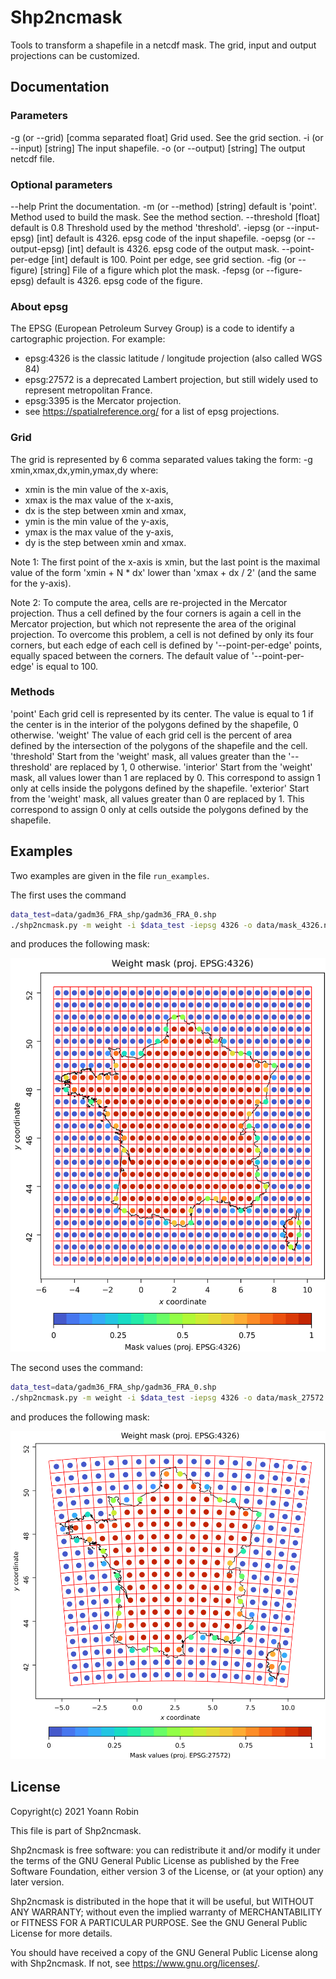 # Shp2ncmask

Tools to transform a shapefile in a netcdf mask. The grid, input and output
projections can be customized.

## Documentation

### Parameters

-g (or --grid) [comma separated float]
    Grid used. See the grid section.
-i (or --input) [string]
    The input shapefile.
-o (or --output) [string]
    The output netcdf file.


### Optional parameters

--help
    Print the documentation.
-m (or --method) [string] default is 'point'.
    Method used to build the mask. See the method section.
--threshold [float] default is 0.8
    Threshold used by the method 'threshold'.
-iepsg (or --input-epsg) [int] default is 4326.
    epsg code of the input shapefile.
-oepsg (or --output-epsg) [int] default is 4326.
    epsg code of the output mask.
--point-per-edge [int] default is 100.
    Point per edge, see grid section.
-fig (or --figure) [string]
    File of a figure which plot the mask.
-fepsg (or --figure-epsg) default is 4326.
    epsg code of the figure.


### About epsg

The EPSG (European Petroleum Survey Group) is a code to identify a cartographic
projection. For example:
- epsg:4326 is the classic latitude / longitude projection (also called WGS 84)
- epsg:27572 is a deprecated Lambert projection, but still widely used to
  represent metropolitan France. 
- epsg:3395 is the Mercator projection.
- see https://spatialreference.org/ for a list of epsg projections.


### Grid

The grid is represented by 6 comma separated values taking the form:
    -g xmin,xmax,dx,ymin,ymax,dy
where:
- xmin is the min value of the x-axis,
- xmax is the max value of the x-axis,
- dx is the step between xmin and xmax,
- ymin is the min value of the y-axis,
- ymax is the max value of the y-axis,
- dy is the step between xmin and xmax.

Note 1: The first point of the x-axis is xmin, but the last point is the
maximal value of the form 'xmin + N * dx' lower than 'xmax + dx / 2' (and the
same for the y-axis).

Note 2: To compute the area, cells are re-projected in the Mercator projection.
Thus a cell defined by the four corners is again a cell in the Mercator
projection, but which not represente the area of the original projection. To
overcome this problem, a cell is not defined by only its four corners, but each
edge of each cell is defined by '--point-per-edge' points, equally spaced
between the corners. The default value of '--point-per-edge' is equal to 100.


### Methods

'point'
    Each grid cell is represented by its center. The value is equal to 1 if the
    center is in the interior of the polygons defined by the shapefile, 0
    otherwise.
'weight'
    The value of each grid cell is the percent of area defined by the
    intersection of the polygons of the shapefile and the cell.
'threshold'
    Start from the 'weight' mask, all values greater than the '--threshold' are
    replaced by 1, 0 otherwise.
'interior'
    Start from the 'weight' mask, all values lower than 1 are replaced by 0.
    This correspond to assign 1 only at cells inside the polygons defined by
    the shapefile.
'exterior'
    Start from the 'weight' mask, all values greater than 0 are replaced by 1.
    This correspond to assign 0 only at cells outside the polygons defined by
    the shapefile.

## Examples

Two examples are given in the file `run_examples`.

The first uses the command

~~~bash
data_test=data/gadm36_FRA_shp/gadm36_FRA_0.shp
./shp2ncmask.py -m weight -i $data_test -iepsg 4326 -o data/mask_4326.nc -g -5,10,0.5,41,52,0.5 -oepsg 4326 -fig figures/control_4326.png -fepsg 4326
~~~

and produces the following mask:

![Alt](/figures/control_4326.png)

The second uses the command:

~~~bash
data_test=data/gadm36_FRA_shp/gadm36_FRA_0.shp
./shp2ncmask.py -m weight -i $data_test -iepsg 4326 -o data/mask_27572.nc -g 60000,1196000,64000,1617000,2681000,64000 -oepsg 27572 -fig figures/control_27572_64km.png -fepsg 4326
~~~

and produces the following mask:

![Alt](/figures/control_27572_64km.png)



## License

Copyright(c) 2021 Yoann Robin

This file is part of Shp2ncmask.

Shp2ncmask is free software: you can redistribute it and/or modify
it under the terms of the GNU General Public License as published by
the Free Software Foundation, either version 3 of the License, or
(at your option) any later version.

Shp2ncmask is distributed in the hope that it will be useful,
but WITHOUT ANY WARRANTY; without even the implied warranty of
MERCHANTABILITY or FITNESS FOR A PARTICULAR PURPOSE.  See the
GNU General Public License for more details.

You should have received a copy of the GNU General Public License
along with Shp2ncmask.  If not, see <https://www.gnu.org/licenses/>.


